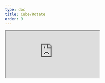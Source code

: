 ```yaml
---
type: doc
title: Cube/Rotate
order: 9
---
```


<iframe class="editor" src="https://grimoiregl.github.io/grimoire.gl-example#example-009"></iframe>
